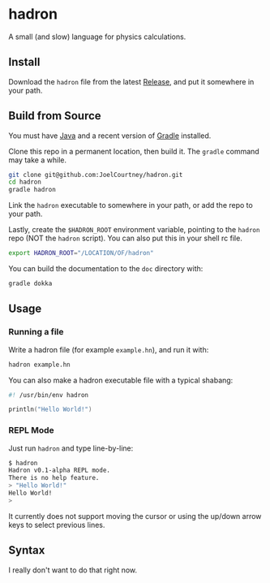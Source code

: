 # hadron

A small (and slow) language for physics calculations.

## Install

Download the `hadron` file from the latest [Release](https://github.com/JoelCourtney/hadron/releases), and put it somewhere in your path.

## Build from Source

You must have [Java](https://www.java.com/en/) and a recent version of [Gradle](https://gradle.org/) installed.

Clone this repo in a permanent location, then build it. The `gradle` command may take a while.

```bash
git clone git@github.com:JoelCourtney/hadron.git
cd hadron
gradle hadron
```

Link the `hadron` executable to somewhere in your path, or add the repo to your path.

Lastly, create the `$HADRON_ROOT` environment variable, pointing to the `hadron` repo (NOT the `hadron` script). You can also put this in your shell rc file.

```bash
export HADRON_ROOT="/LOCATION/OF/hadron"
```

You can build the documentation to the `doc` directory with:

```bash
gradle dokka
```

## Usage

### Running a file

Write a hadron file (for example `example.hn`), and run it with:

```bash
hadron example.hn
```

You can also make a hadron executable file with a typical shabang:

```kotlin
#! /usr/bin/env hadron

println("Hello World!")
```

### REPL Mode

Just run `hadron` and type line-by-line:

```bash
$ hadron
Hadron v0.1-alpha REPL mode.
There is no help feature.
> "Hello World!"
Hello World!
> 
```

It currently does not support moving the cursor or using the up/down arrow keys to select previous lines.

## Syntax

I really don't want to do that right now.
